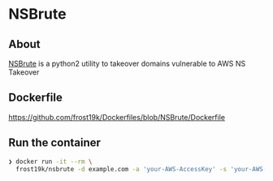 # NSBrute

## About

[NSBrute](https://github.com/shivsahni/NSBrute) is a python2 utility to takeover domains vulnerable to AWS NS Takeover

## Dockerfile

https://github.com/frost19k/Dockerfiles/blob/NSBrute/Dockerfile

## Run the container

```Bash
❯ docker run -it --rm \
  frost19k/nsbrute -d example.com -a 'your-AWS-AccessKey' -s 'your-AWS-SecretKey'
```
